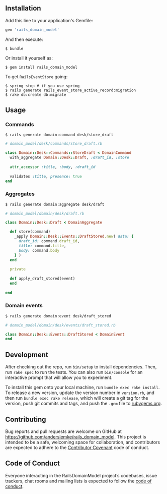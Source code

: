 ## Installation

Add this line to your application's Gemfile:

```ruby
gem 'rails_domain_model'
```

And then execute:

    $ bundle

Or install it yourself as:

    $ gem install rails_domain_model

To get `RailsEventStore` going:

````
$ spring stop # if you use spring
$ rails generate rails_event_store_active_record:migration
$ rake db:create db:migrate
````

## Usage

### Commands

````
$ rails generate domain:command desk/store_draft
````

````ruby
# domain_model/desk/commands/store_draft.rb

class Domain::Desk::Commands::StoreDraft < DomainCommand
  with_aggregate Domain::Desk::Draft, :draft_id, :store
  
  attr_accessor :title, :body, :draft_id
  
  validates :title, presence: true
end
````
### Aggregates

````bash
$ rails generate domain:aggregate desk/draft
````

````ruby
# domain_model/domain/desk/draft.rb

class Domain::Desk::Draft < DomainAggregate

  def store(command)
    _apply Domain::Desk::Events::DraftStored.new( data: {
      draft_id: command.draft_id,
      title: command.title,
      body: command.body
    } )
  end
  
  private
  
  def apply_draft_stored(event)
  end
  
end
````

### Domain events

````bash
$ rails generate domain:event desk/draft_stored
````

````ruby
# domain_model/domain/desk/events/draft_stored.rb

class Domain::Desk::Events::DraftStored < DomainEvent
end
````

## Development

After checking out the repo, run `bin/setup` to install dependencies. Then, run `rake spec` to run the tests. You can also run `bin/console` for an interactive prompt that will allow you to experiment.

To install this gem onto your local machine, run `bundle exec rake install`. To release a new version, update the version number in `version.rb`, and then run `bundle exec rake release`, which will create a git tag for the version, push git commits and tags, and push the `.gem` file to [rubygems.org](https://rubygems.org).

## Contributing

Bug reports and pull requests are welcome on GitHub at https://github.com/anderslemke/rails_domain_model. This project is intended to be a safe, welcoming space for collaboration, and contributors are expected to adhere to the [Contributor Covenant](http://contributor-covenant.org) code of conduct.

## Code of Conduct

Everyone interacting in the RailsDomainModel project’s codebases, issue trackers, chat rooms and mailing lists is expected to follow the [code of conduct](https://github.com/anderslemke/rails_domain_model/blob/master/CODE_OF_CONDUCT.md).
